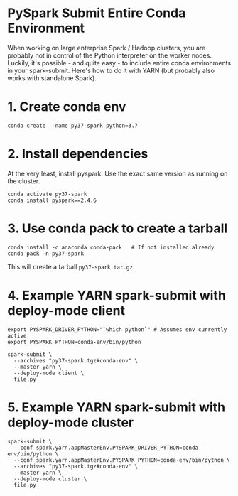 PySpark Submit Entire Conda Environment
=======================================

When working on large enterprise Spark / Hadoop clusters, you are probably not in control of the Python interpreter on the worker nodes. Luckily, it's possible - and quite easy - to include entire conda environments in your spark-submit. Here's how to do it with YARN (but probably also works with standalone Spark).

# 1. Create conda env

	conda create --name py37-spark python=3.7

# 2. Install dependencies
At the very least, install pyspark. Use the exact same version as running on the cluster.

	conda activate py37-spark
	conda install pyspark==2.4.6

# 3. Use conda pack to create a tarball

	conda install -c anaconda conda-pack   # If not installed already
	conda pack -n py37-spark

This will create a tarball `py37-spark.tar.gz`.

# 4. Example YARN spark-submit with deploy-mode client

	export PYSPARK_DRIVER_PYTHON="`which python`" # Assumes env currently active 
	export PYSPARK_PYTHON=conda-env/bin/python
	
	spark-submit \
	  --archives "py37-spark.tgz#conda-env" \
	  --master yarn \
	  --deploy-mode client \
	  file.py

# 5. Example YARN spark-submit with deploy-mode cluster

	spark-submit \
	  --conf spark.yarn.appMasterEnv.PYSPARK_DRIVER_PYTHON=conda-env/bin/python \
	  --conf spark.yarn.appMasterEnv.PYSPARK_PYTHON=conda-env/bin/python \
	  --archives "py37-spark.tgz#conda-env" \
	  --master yarn \
	  --deploy-mode cluster \
	  file.py
